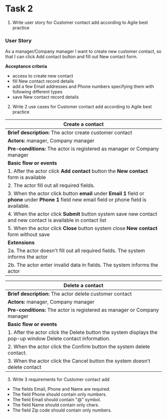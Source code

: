 Task 2
==================
1. Write user story for Customer contact add according to Agile best practice

### User Story

As a manager/Company manager I want to create new customer contact, 
so that I can click Add contact button and fill out New contact form.

**Acceptance criteria**

* access to create new contact
* fill New contact record details
* add a few Email addresses and Phone numbers specifying them with following 
different types
* save New contact record details

2. Write 2 use cases for Customer contact add according to Agile best practice

|Create a contact|
|------------|
|**Brief description:** The actor create customer contact|
|**Actors:** manager, Company manager|
|**Pre-conditions:** The actor is registered as manager or Company manager|
|**Basic flow or events**|
|1. After the actor click **Add contact** button the **New contact** form is available|
|2. The actor fill out all required fields.|
|3. When the actor click button **email** under **Email 1** field or **phone** under **Phone 1** field new email field or phone field is available.|
|4. When the actor click **Submit** button system save new contact and new contact is available in contact list|
|5. When the actor click **Close** button system close **New contact** form without save|
|**Extensions**|
|2a. The actor doesn't fill out all required fields. The system informs the actor|
|2b. The actor enter invalid data in fields. The system informs the actor|

|Delete a contact|
|-------------|
|**Brief description:** The actor delete customer contact|
|**Actors:** manager, Company manager|
|**Pre-conditions:** The actor is registered as manager or Company manager|
|**Basic flow or events**|
|1. After the actor click the Delete button the system displays the pop-up window Delete contact information.|
|2. When the actor click the Confirm button the system delete contact.|
|3. When the actor click the Cancel button the system doesn’t delete contact|

3. Write 3 requirements for Customer contact add

* The fields Email, Phone and Name are required.
* The field Phone should contain only numbers.
* The field Email should contain "@" symbol.
* The field Name should contain only chars.
* The field Zip code should contain only numbers.

